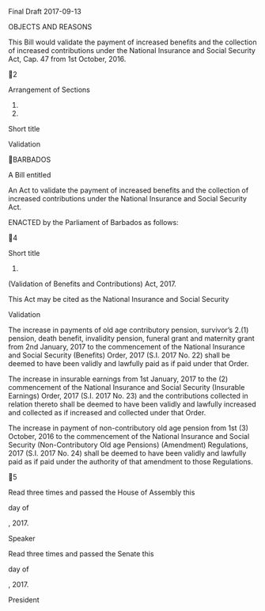 Final Draft 2017-09-13

OBJECTS AND REASONS

This Bill would validate the payment of increased benefits and the collection
of  increased  contributions  under  the  National  Insurance  and  Social  Security
Act, Cap. 47 from 1st October, 2016.

2

Arrangement of Sections

1.

2.

Short title

Validation

BARBADOS

A Bill entitled

An Act to validate the payment of increased benefits and the collection of
increased  contributions  under  the  National  Insurance  and  Social  Security
Act.

ENACTED by the Parliament of Barbados as follows:

4

Short title

1.
(Validation of Benefits and Contributions) Act, 2017.

This Act may be cited as the National Insurance and Social Security

Validation

The increase in payments of old age contributory pension, survivor’s
2.(1)
pension, death benefit, invalidity pension, funeral grant and maternity grant from
2nd January, 2017 to the commencement of the National Insurance and Social
Security (Benefits) Order, 2017 (S.I. 2017 No. 22) shall be deemed to have been
validly and lawfully paid as if paid under that Order.

The  increase  in  insurable  earnings  from  1st  January,  2017  to  the
(2)
commencement  of  the  National  Insurance  and  Social  Security  (Insurable
Earnings)  Order,  2017  (S.I.  2017  No.  23)  and  the  contributions  collected  in
relation thereto shall be deemed to have been validly and lawfully increased and
collected as if increased and collected under that Order.

The  increase  in  payment  of  non-contributory  old  age  pension  from  1st
(3)
October,  2016  to  the  commencement  of  the  National  Insurance  and  Social
Security  (Non-Contributory  Old  age  Pensions)  (Amendment)  Regulations,
2017 (S.I. 2017 No. 24) shall be deemed to have been validly and lawfully paid
as if paid under the authority of that amendment to those Regulations.

5

Read three times and passed the House of Assembly this

day of

, 2017.

Speaker

Read three times and passed the Senate this

day of

, 2017.

President

